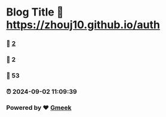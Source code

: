 # Blog Title :link: https://zhouj10.github.io/auth 
### :page_facing_up: [2](https://zhouj10.github.io/auth/tag.html) 
### :speech_balloon: 2 
### :hibiscus: 53 
### :alarm_clock: 2024-09-02 11:09:39 
### Powered by :heart: [Gmeek](https://github.com/Meekdai/Gmeek)
